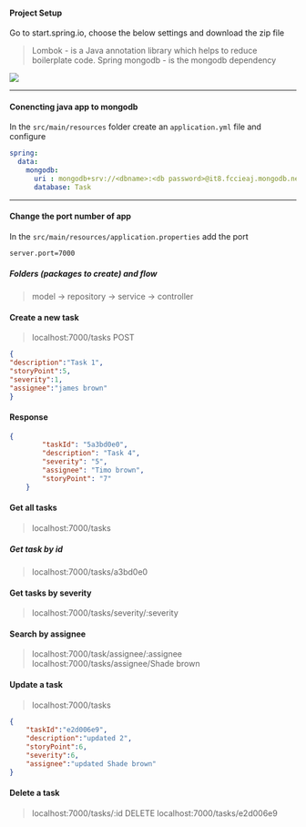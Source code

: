 #### Project Setup 
Go to start.spring.io, choose the below settings and download the zip file

> Lombok - is a Java annotation library which helps to reduce boilerplate code.
> Spring mongodb - is the mongodb dependency


![](../../../Desktop/sp.png)


---

#### Conencting java app to mongodb
In the `src/main/resources` folder create an `application.yml` file and configure
```yml
spring:
  data:
    mongodb:
      uri : mongodb+srv://<dbname>:<db password>@it8.fccieaj.mongodb.net/?retryWrites=true&w=majority
      database: Task
```

---

#### Change the port number of app
In the `src/main/resources/application.properties` add the port
```
server.port=7000

```

##### Folders (packages to create) and flow
> model -> repository -> service -> controller

#### Create a new task
> localhost:7000/tasks POST
```json
{
"description":"Task 1",
"storyPoint":5,
"severity":1,
"assignee":"james brown"
}
```
#### Response
```json
{
        "taskId": "5a3bd0e0",
        "description": "Task 4",
        "severity": "5",
        "assignee": "Timo brown",
        "storyPoint": "7"
    }
```


#### Get all tasks
> localhost:7000/tasks

##### Get task by id
> localhost:7000/tasks/a3bd0e0


#### Get tasks by severity
> localhost:7000/tasks/severity/:severity

#### Search by assignee
> localhost:7000/task/assignee/:assignee
> localhost:7000/tasks/assignee/Shade brown

#### Update a task
> localhost:7000/tasks
```json
{
    "taskId":"e2d006e9",
    "description":"updated 2",
    "storyPoint":6,
    "severity":6,
    "assignee":"updated Shade brown"
}
```

#### Delete a task
> localhost:7000/tasks/:id DELETE
> localhost:7000/tasks/e2d006e9